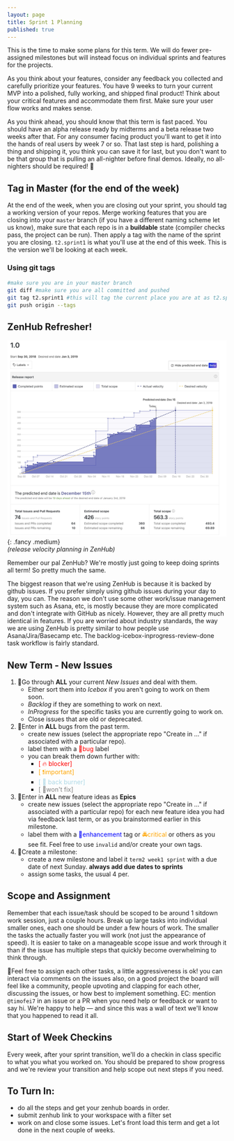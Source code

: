 ```yaml
---
layout: page
title: Sprint 1 Planning
published: true
---
```



This is the time to make some plans for this term. We will do fewer pre-assigned milestones but will instead focus on individual sprints and features for the projects.

As you think about your features, consider any feedback you collected and carefully prioritize your features. You have 9 weeks to turn your current MVP into a polished, fully working, and shipped final product!  Think about your critical features and accommodate them first.  Make sure your user flow works and makes sense. 

As you think ahead, you should know that this term is fast paced. You should have an alpha release ready by midterms and a beta release two weeks after that. For any consumer facing product you'll want to get it into the hands of real users by week 7 or so. That last step is hard, polishing a thing and shipping it, you think you can save it for last, but you don't want to be that group that is pulling an all-nighter before final demos. Ideally, no all-nighters should be required! 🌃

## Tag in Master (for the end of the week)

At the end of the week, when you are closing out your sprint, you should tag a working version of your repos. Merge working features that you are closing into your `master` branch (if you have a different naming scheme let us know),  make sure that each repo is in a **buildable** state (compiler checks pass, the project can be run). Then apply a tag with the name of the sprint you are closing.  `t2.sprint1` is what you'll use at the end of this week. This is the version we'll be looking at each week.

### Using git tags

```bash
#make sure you are in your master branch
git diff #make sure you are all committed and pushed
git tag t2.sprint1 #this will tag the current place you are at as t2.sprint1
git push origin --tags
```


## ZenHub Refresher! 

![](img/release-velocity.jpg){: .fancy .medium}
<br>*(release velocity planning in ZenHub)*

Remember our pal ZenHub?  We're mostly just going to keep doing sprints all term! So pretty much the same.  

The biggest reason that we're using ZenHub is because it is backed by github issues. If you prefer simply using github issues during your day to day, you can.  The reason we don't use some other work/issue management system such as Asana, etc, is mostly because they are more complicated and don't integrate with GitHub as nicely. However, they are all pretty much identical in features. If you are worried about industry standards, the way we are using ZenHub is pretty similar to how people use Asana/Jira/Basecamp etc. The backlog-icebox-inprogress-review-done task workflow is fairly standard. 

## New Term - New Issues

1. 🚀Go through **ALL** your current *New Issues* and deal with them.
    * Either sort them into *Icebox* if you aren't going to work on them soon.
    * *Backlog* if they are something to work on next.
    * *InProgress* for the specific tasks you are currently going to work on.
    * Close issues that are old or deprecated. 
1. 🚀Enter in **ALL** bugs from the past term.
    * create new issues (select the appropriate repo "Create in ..." if associated with a particular repo).
    * label them with a <span style="color: red;">🐛bug</span> label
    * you can break them down further with:
        * <font style="color:red">[ 🔥 blocker]</font>
        * <font style="color:orange">[ ❗️important]</font>
        * <font style="color:lightblue">[ 🍲 back burner]</font>
        * <font style="color:grey">[ 🙅won't fix]</font>
1. 🚀Enter in **ALL** new feature ideas as **Epics**
    * create new issues (select the appropriate repo "Create in ..." if associated with a particular repo) for each new feature idea you had via feedback last term, or as you brainstormed earlier in this milestone.
    * label them with a <span style="color: blue;"> 💎enhancement</span> tag or <span style="color: orange;">🚔critical</span> or others as you see fit. Feel free to use `invalid` and/or create your own tags.
1. 🚀Create a milestone:
    * create a new milestone and label it `term2 week1 sprint` with a due date of next Sunday. **always add due dates to sprints**
    * assign some tasks, the usual 4 per. 

## Scope and Assignment

Remember that each issue/task should be scoped to be around 1 sitdown work session, just a couple hours. Break up large tasks into individual smaller ones, each one should be under a few hours of work. The smaller the tasks the actually faster you will work (not just the appearance of speed).  It is easier to take on a manageable scope issue and work through it than if the issue has multiple steps that quickly become overwhelming to think through.

💢Feel free to assign each other tasks, a little aggressiveness is ok! you can interact via comments on the issues also, on a good project the board will feel like a community, people upvoting and clapping for each other, discussing the issues, or how best to implement something. EC: mention `@timofei7` in an issue or a PR when you need help or feedback or want to say hi. We're happy to help — and since this was a wall of text we'll know that you happened to read it all. 

## Start of Week Checkins

Every week, after your sprint transition, we'll do a checkin in class specific to what you what you worked on. You should be prepared to show progress and we're review your transition and help scope out next steps if you need.


## To Turn In:
* do all the steps and get your zenhub boards in order.
* submit zenhub link to your workspace with a filter set
* work on and close some issues. Let's front load this term and get a lot done in the next couple of weeks.
